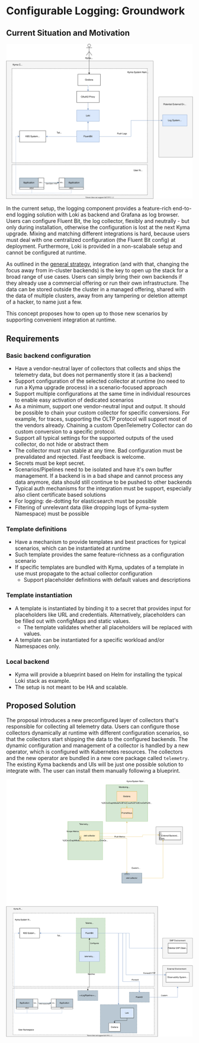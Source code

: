 # Configurable Logging: Groundwork

## Current Situation and Motivation

![a](./assets/logging-current.drawio.svg)

In the current setup, the logging component provides a feature-rich end-to-end logging solution with Loki as backend and Grafana as log browser. Users can configure Fluent Bit, the log collector, flexibly and neutrally - but only during installation, otherwise the configuration is lost at the next Kyma upgrade. Mixing and matching different integrations is hard, because users must deal with one centralized configuration (the Fluent Bit config) at deployment.
Furthermore, Loki is provided in a non-scalabale setup and cannot be configured at runtime.

As outlined in the [general strategy](../strategy.md), integration (and with that, changing the focus away from in-cluster backends) is the key to open up the stack for a broad range of use cases. Users can simply bring their own backends if they already use a commercial offering or run their own infrastructure. The data can be stored outside the cluster in a managed offering, shared with the data of multiple clusters, away from any tampering or deletion attempt of a hacker, to name just a few.

This concept proposes how to open up to those new scenarios by supporting convenient integration at runtime.

## Requirements

### Basic backend configuration
- Have a vendor-neutral layer of collectors that collects and ships the telemetry data, but does not permanently store it (as a backend)
- Support configuration of the selected collector at runtime (no need to run a Kyma upgrade process) in a scenario-focused approach
- Support multiple configurations at the same time in individual resources to enable easy activation of dedicated scenarios
- As a minimum, support one vendor-neutral input and output. It should be possible to chain your custom collector for specific conversions. For example, for traces, supporting the OLTP protocol will support most of the vendors already. Chaining a custom OpenTelemetry  Collector can do custom conversion to a specific protocol.
- Support all typical settings for the supported outputs of the used collector, do not hide or abstract them
- The collector must run stable at any time. Bad configuration must be prevalidated and rejected. Fast feedback is welcome.
- Secrets must be kept secret.
- Scenarios/Pipelines need to be isolated and have it's own buffer management. If a backend is in a bad shape and cannot process any data anymore, data should still continue to be pushed to other backends
- Typical auth mechanisms for the integration must be support, especially also client certificate based solutions
- For logging: de-dotting for elasticsearch must be possible
- Filtering of unrelevant data (like dropping logs of kyma-system Namespace) must be possible

### Template definitions
- Have a mechanism to provide templates and best practices for typical scenarios, which can be instantiated at runtime
- Such template provides the same feature-richness as a configuration scenario
- If specific templates are bundled with Kyma, updates of a template in use must propagate to the actual collector configuration
  - Support placeholder definitions with default values and descriptions

### Template instantiation
- A template is instantiated by binding it to a secret that provides input for placeholders like URL and credentials. Alternatively, placeholders can be filled out with configMaps and static values.
  - The template validates whether all placeholders will be replaced with values.
- A template can be instantiated for a specific workload and/or Namespaces only.

### Local backend
- Kyma will provide a blueprint based on Helm for installing the typical Loki stack as example.
- The setup is not meant to be HA and scalable.

## Proposed Solution

The proposal introduces a new preconfigured layer of collectors that's responsible for collecting all telemetry data. Users can configure those collectors dynamically at runtime with different configuration scenarios, so that the collectors start shipping the data to the configured backends. The dynamic configuration and management of a collector is handled by a new operator, which is configured with Kubernetes resources. The collectors and the new operator are bundled in a new core package called `telemetry`. The existing Kyma backends and UIs will be just one possible solution to integrate with. The user can install them manually following a blueprint.

![b](./assets/logging-future.drawio.svg)
